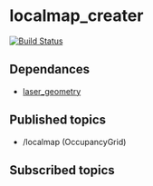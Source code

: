 # localmap_creater
[![Build Status](https://travis-ci.org/amslabtech/localmap_creater.svg?branch=master)](https://travis-ci.org/amslabtech/localmap_creater)

## Dependances 
- [laser_geometry](https://github.com/ros-perception/laser_geometry)

## Published topics
- /localmap (OccupancyGrid)

## Subscribed topics

